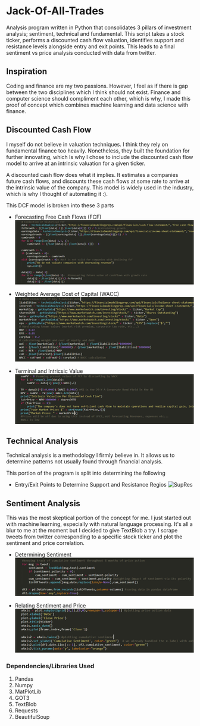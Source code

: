 # Jack-Of-All-Trades
Analysis program written in Python that consolidates 3 pillars of investment analysis; sentiment, technical and fundamental. This script takes a stock ticker, performs a discounted cash flow valuation, identifies support and resistance levels alongside entry and exit points. This leads to a final sentiment vs price analysis conducted with data from twitter.

## Inspiration ##
Coding and finance are my two passions. However, I feel as if there is gap between the two disciplines which I think should not exist.
Finance and computer science should compliment each other, which is why, I made this proof of concept which combines machine learning and data science with finance.

## Discounted Cash Flow ##
I myself do not believe in valuation techniques. I think they rely on fundamental finance too heavily. Nonetheless, they built the foundation for further innovating, which Is why I chose to include the discounted cash flow model to arrive at an intrinsic valuation for a given ticker.

A discounted cash flow does what it implies. It estimates a companies future cash flows, and discounts these cash flows at some rate to arrive at the intrinsic value of the company.
This model is widely used in the industry, which is why I thought of automating it :).

This DCF model is broken into these 3 parts
* Forecasting Free Cash Flows (FCF)
  ![FCF](/images/FCF.PNG)

* Weighted Average Cost of Capital (WACC)
  ![WACC](/images/wacc.PNG)

* Terminal and Intricsic Value
  ![VALUATION](/images/valuation.PNG)

## Technical Analysis ##
Technical analysis is a methodology I firmly believe in. It allows us to determine patterns not usually found through financial analysis.

This portion of the program is split into determining the following
* Entry/Exit Points to Determine Support and Resistance Regios
![SupRes](/images/regions.PNG)

## Sentiment Analysis ##
This was the most skeptical portion of the concept for me. I just started out with machine learning, especially with natural language processing. It's all a blur to me at the moment but I decided to give TextBlob a try.
I scrape tweets from twitter corresponding to a specific stock ticker and plot the sentiment and price correlation.
* Determining Sentiment
![Sentiment](/images/sentiment.PNG)

* Relating Sentiment and Price
![Plot](/images/plot.PNG)

### Dependencies/Libraries Used ###
1. Pandas
2. Numpy
3. MatPlotLib
4. GOT3
5. TextBlob
6. Requests
7. BeautifulSoup
